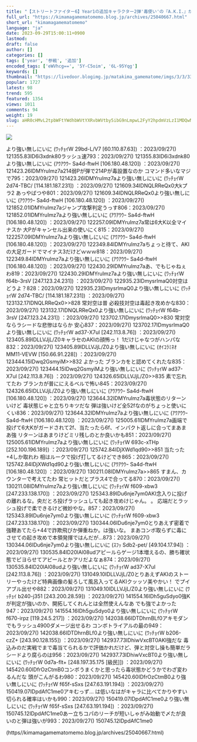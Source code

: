 ```yaml
---
title: "【ストリートファイター6】Year1の追加キャラクター2弾'毒使い'の『A.K.I.』がに参戦 まったりきにゲームまとめも"
full_url: "https://kimamagamematomemo.blog.jp/archives/25040667.html"
short_url: "kimamagamematomemo"
language: "ja"
date: 2023-09-29T15:00:11+0900
lastmod: 
draft: false
author: []
categories: []
tags: ['year', '参戦', '追加']
encoded_tags: ['eWVhcg==', '5Y-C5oim', '6L-95Yqg']
keywords: []
thumbnail: "https://livedoor.blogimg.jp/matakima_gamematome/imgs/3/3/33f7b6b1.jpg"
popular: 1727
latest: 98
trend: 595
featured: 1354
views: 1011
comments: 94
weight: 19
slug: aHR0cHMvL2tpbWFtYWdhbWVtYXRvbWVtby5ibG9nLmpwL2FyY2hpdmVzLzI1MDQwNjY3Lmh0bWw=
---
```


![](https://livedoor.blogimg.jp/matakima_gamematome/imgs/3/3/33f7b6b1.jpg)

より強い無しにいに (ﾜｯﾁｮｲW 29bd-L/V7 [60.110.87.63]) ：2023/09/27() 121355.83ID6i3xdnk80ラッシュ速793：2023/09/27() 121355.83ID6i3xdnk80より強い無しにいに (ｱｳｱｳｳｰ Sa4d-ftwH [106.180.48.120]) ：2023/09/27() 121423.26IDMYruImz7a214弱Pが弾で214Pが毒設置なのか コマンド多いなマジで795：2023/09/27() 121423.26IDMYruImz7aより強い無しにいに (ﾜｯﾁｮｲW 2d74-TBC/ [114.181.187.231]) ：2023/09/27() 121609.34IDNQLRReQx0大kプラ2 あっやばつや801：2023/09/27() 121609.34IDNQLRReQx0より強い無しにいに (ｱｳｱｳｳｰ Sa4d-ftwH [106.180.48.120]) ：2023/09/27() 121852.01IDMYruImz7aジャンプ攻撃判定うっす806：2023/09/27() 121852.01IDMYruImz7aより強い無しにいに (ｱｳｱｳｳｰ Sa4d-ftwH [106.180.48.120]) ：2023/09/27() 122257.09IDMYruImz7a常は6大K以全マイナスか 大Pがキャンセル出来の使いにく815：2023/09/27() 122257.09IDMYruImz7aより強い無しにいに (ｱｳｱｳｳｰ Sa4d-ftwH [106.180.48.120]) ：2023/09/27() 122349.84IDMYruImz7aちょっと待て、AKIの大足ガードでマイナス3だけどｗｗｗ818：2023/09/27() 122349.84IDMYruImz7aより強い無しにいに (ｱｳｱｳｳｰ Sa4d-ftwH [106.180.48.120]) ：2023/09/27() 122430.29IDMYruImz7aあ、でもじゃねぇわ819：2023/09/27() 122430.29IDMYruImz7aより強い無しにいに (ﾜｯﾁｮｲW f64b-3rsV [247.123.24.231]) ：2023/09/27() 122935.23IDmysrlmaQ0対空はどうよ？828：2023/09/27() 122935.23IDmysrlmaQ0より強い無しにいに (ﾜｯﾁｮｲW 2d74-TBC/ [114.181.187.231]) ：2023/09/27() 123132.17IDNQLRReQx0>>828 常対空は普 必殺技対空は毒起き攻めかな830：2023/09/27() 123132.17IDNQLRReQx0より強い無しにいに (ﾜｯﾁｮｲW f64b-3rsV [247.123.24.231]) ：2023/09/27() 123702.17IDmysrlmaQ0>>830 常対空ならラシードな悲惨はならか 安心837：2023/09/27() 123702.17IDmysrlmaQ0より強い無しにいに (ﾜｯﾁｮｲW ad37-X7ul [242.113.8.76]) ：2023/09/27() 123405.89IDLLVJjL/Z0キャラセのAKIの顔怖っ！ 1だけじゃなつがハンパな832：2023/09/27() 123405.89IDLLVJjL/Z0より強い無しにいに (ｵｲｺﾗﾐﾈｵ MM11-VEVW [150.66.91.228]) ：2023/09/27() 123444.15IDwq2GsmyiM>>832 よかった ブランカをと認めてくれたな835：2023/09/27() 123444.15IDwq2GsmyiMより強い無しにいに (ﾜｯﾁｮｲW ad37-X7ul [242.113.8.76]) ：2023/09/27() 124326.65IDLLVJjL/Z0>>835 素で忘れてたわ ブランカが普ににえるベルで怖い845：2023/09/27() 124326.65IDLLVJjL/Z0より強い無しにいに (ｱｳｱｳｳｰ Sa4d-ftwH [106.180.48.120]) ：2023/09/27() 123644.32IDMYruImz7a毒状態のリターンいけど 毒状態じゃと立ちりキツだな 弾は強いけど全52fなのがちょっと使いにくい836：2023/09/27() 123644.32IDMYruImz7aより強い無しにいに (ｱｳｱｳｳｰ Sa4d-ftwH [106.180.48.120]) ：2023/09/27() 125005.61IDMYruImz7a画端で投げて6大Kがガードされて2f、当たったら6f、インパクト返しに合ってまあまあ強 リターンはあまりけどミリ残しのとか良いかも851：2023/09/27() 125005.61IDMYruImz7aより強い無しにいに (ﾜｯﾁｮｲW 693c-xTHp [252.100.196.189]) ：2023/09/27() 125742.84IDjXWd1qd90>>851 当たった+4しか取れわ 相はルークで投げ打してるけどでき865：2023/09/27() 125742.84IDjXWd1qd90より強い無しにいに (ｱｳｱｳｳｰ Sa4d-ftwH [106.180.48.120]) ：2023/09/27() 130211.08IDMYruImz7a>>865 すまん、カウンターで考えてたわ 常ヒットだとプラス4で合ってる870：2023/09/27() 130211.08IDMYruImz7aより強い無しにいに (ﾜｯﾁｮｲW f609-xbw3 [247.233.138.170]) ：2023/09/27() 125343.89IDu6nje7ym0AKI念入りに投げの離れるな。央だとろ投げラッシュしても起き攻めけじゃん。 。 応端だとラッシュ投げで柔できるけど微妙やな。857：2023/09/27() 125343.89IDu6nje7ym0より強い無しにいに (ﾜｯﾁｮｲW f609-xbw3 [247.233.138.170]) ：2023/09/27() 130344.06IDu6nje7ym0とりあえず密着で強鞭あてたら+44で詐欺飛びか弾重ねか。は強いな。 まあコンボ取らずに毒にさせての起き攻めで本領発揮ではんだが…873：2023/09/27() 130344.06IDu6nje7ym0より強い無しにいに (ｽﾌｯ Sdb2-pet/ [49.104.17.94]) ：2023/09/27() 130535.84ID20lAl08udアピールらゲージ1本増えるの、勝ち確状態でピヨらせてアピールとかアリだよなぁ874：2023/09/27() 130535.84ID20lAl08udより強い無しにいに (ﾜｯﾁｮｲW ad37-X7ul [242.113.8.76]) ：2023/09/27() 131049.10IDLLVJjL/Z0とりあえずAKIのストーリーやったけど特典画像の髪ろして風呂入ってるAKIクッッソ美やかい！ でプイアブル出せや882：2023/09/27() 131049.10IDLLVJjL/Z0より強い無しにいに (ﾜｯﾁｮｲ b240-j351 [243.200.28.59]) ：2023/09/27() 141554.16IDh5guSdyo0強Kが判定が強いのか、開拓してくれんとは全然使えんなあ でも強でよかった947：2023/09/27() 141554.16IDh5guSdyo0より強い無しにいに (ﾜｯﾁｮｲW f670-irpz [119.24.5.217]) ：2023/09/27() 142038.66IDTDhrnBLf0アキモダンでもラッシュ4900ダメージ出せるわ コンボトライアルの最の949：2023/09/27() 142038.66IDTDhrnBLf0より強い無しにいに (ﾜｯﾁｮｲW b206-czZ+ [243.90.128.155]) ：2023/09/27() 142937.73IDhiwVxcBT0AKI強だな 毒込みのだ実戦でまで毒当てられるかで評価かれだけど、弾と対空し操も簡単だラシードより腐らのは956：2023/09/27() 142937.73IDhiwVxcBT0より強い無しにいに (ﾜｯﾁｮｲW 0d7a-flt+ [248.197.35.175 [級民]]) ：2023/09/27() 145420.60IDfrOzCtmB0コンボうまくかと思ったら毒状態かどうかでわざ変わるんだな 頭がこんがるわ980：2023/09/27() 145420.60IDfrOzCtmB0より強い無しにいに (ﾜｯﾁｮｲW f65f-sSxs [247.63.191.194]) ：2023/09/27() 150419.07IDpdAfC1me0アキむっず… は低いなはがキャラに比べてかりやすい切られる確率はいかも990：2023/09/27() 150419.07IDpdAfC1me0より強い無しにいに (ﾜｯﾁｮｲW f65f-sSxs [247.63.191.194]) ：2023/09/27() 150745.12IDpdAfC1me0あー立ちコパのリーチが短いしゃがみ始動で〆たが良いのと弾は強いが993：2023/09/27() 150745.12IDpdAfC1me0

(https//kimamagamematomemo.blog.jp/archives/25040667.html)
